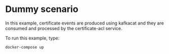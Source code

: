 # Dummy scenario

In this example, certificate events are produced using kafkacat and they are consumed and processed by the certificate-acl service.

To run this example, type:

```sh
docker-compose up
```